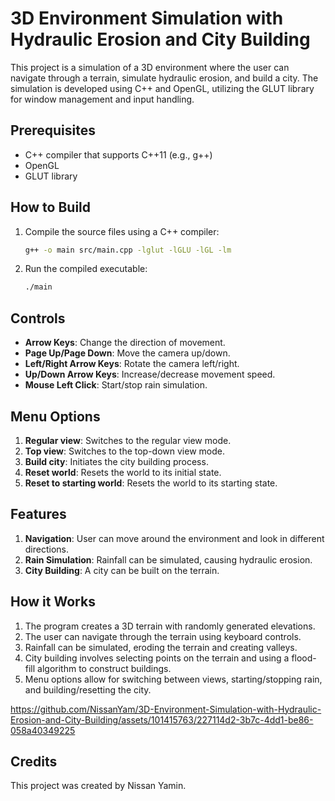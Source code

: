 # 3D Environment Simulation with Hydraulic Erosion and City Building

This project is a simulation of a 3D environment where the user can navigate through a terrain, simulate hydraulic erosion, and build a city. The simulation is developed using C++ and OpenGL, utilizing the GLUT library for window management and input handling.

## Prerequisites

- C++ compiler that supports C++11 (e.g., g++)
- OpenGL
- GLUT library

## How to Build

1. Compile the source files using a C++ compiler:

    ```bash
    g++ -o main src/main.cpp -lglut -lGLU -lGL -lm
    ```

2. Run the compiled executable:

    ```bash
    ./main
    ```

## Controls

- **Arrow Keys**: Change the direction of movement.
- **Page Up/Page Down**: Move the camera up/down.
- **Left/Right Arrow Keys**: Rotate the camera left/right.
- **Up/Down Arrow Keys**: Increase/decrease movement speed.
- **Mouse Left Click**: Start/stop rain simulation.

## Menu Options

1. **Regular view**: Switches to the regular view mode.
2. **Top view**: Switches to the top-down view mode.
3. **Build city**: Initiates the city building process.
4. **Reset world**: Resets the world to its initial state.
5. **Reset to starting world**: Resets the world to its starting state.

## Features

1. **Navigation**: User can move around the environment and look in different directions.
2. **Rain Simulation**: Rainfall can be simulated, causing hydraulic erosion.
3. **City Building**: A city can be built on the terrain.

## How it Works

1. The program creates a 3D terrain with randomly generated elevations.
2. The user can navigate through the terrain using keyboard controls.
3. Rainfall can be simulated, eroding the terrain and creating valleys.
4. City building involves selecting points on the terrain and using a flood-fill algorithm to construct buildings.
5. Menu options allow for switching between views, starting/stopping rain, and building/resetting the city.



https://github.com/NissanYam/3D-Environment-Simulation-with-Hydraulic-Erosion-and-City-Building/assets/101415763/227114d2-3b7c-4dd1-be86-058a40349225



## Credits

This project was created by Nissan Yamin.
